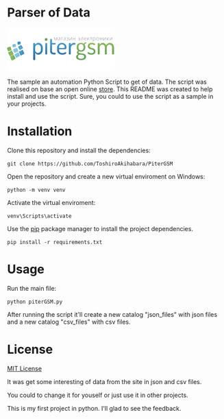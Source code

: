 # Parser of Data 

![PiterGSM](https://github.com/ToshiroAkihabara/PiterGSM/blob/main/pitergsm.webp)


The sample an automation Python Script to get of data.
The script was realised on base an open online [store](https://pitergsm.ru).
This README was created to help install and use the script.
Sure, you could to use the script as a sample in your projects.

# Installation

Clone this repository and install the dependencies:
```
git clone https://github.com/ToshiroAkihabara/PiterGSM
```
Open the repository and create a new virtual enviroment on Windows:
```
python -m venv venv
```
Activate the virtual enviroment:
```
venv\Scripts\activate
```
Use the [pip](https://pip.pypa.io/en/stable/) package manager to install the project dependencies.
```
pip install -r requirements.txt
```
# Usage

Run the main file: 
```
python piterGSM.py
```
After running the script it'll create a new catalog "json_files" with json files and a new catalog "csv_files" with csv files.

# License

[MIT License](https://choosealicense.com/licenses/mit/)




It was get some interesting of data from the site in json and csv files. 

You could to change it for youself or just use it in other projects. 

This is my first project in python. I'll glad to see the feedback.
